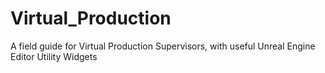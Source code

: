 # Virtual_Production
A field guide for Virtual Production Supervisors, with useful Unreal Engine Editor Utility Widgets

